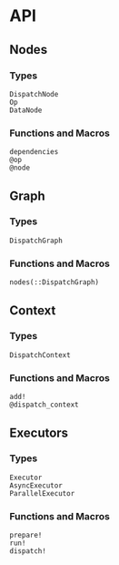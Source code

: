 # API

## Nodes

### Types

```@docs
DispatchNode
Op
DataNode
```

### Functions and Macros

```@docs
dependencies
@op
@node
```

## Graph

### Types

```@docs
DispatchGraph
```

### Functions and Macros

```@docs
nodes(::DispatchGraph)
```

## Context

### Types

```@docs
DispatchContext
```

### Functions and Macros

```@docs
add!
@dispatch_context
```

## Executors

### Types

```@docs
Executor
AsyncExecutor
ParallelExecutor
```

### Functions and Macros

```@docs
prepare!
run!
dispatch!
```
